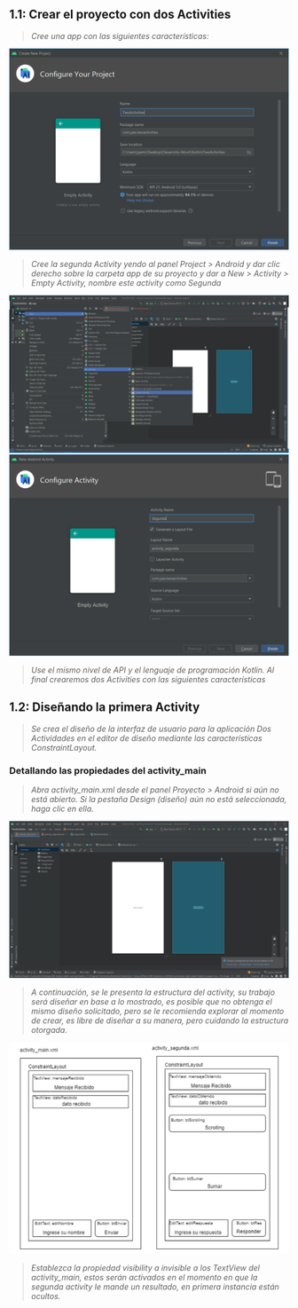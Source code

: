 ## 1.1: Crear el proyecto con dos Activities

> *Cree una app con las siguientes características:*
<img src="Capturas\1.PNG"/>

> *Cree la segunda Activity yendo al panel Project > Android y dar clic derecho sobre la carpeta app de su proyecto y dar a New > Activity > Empty Activity, nombre este activity como Segunda*

<img src="Capturas\2.png">
<img src="Capturas\3.png">

> *Use el mismo nivel de API y el lenguaje de programación Kotlin. Al final crearemos dos Activities con las siguientes características*

## 1.2: Diseñando la primera Activity

> *Se crea el diseño de la interfaz de usuario para la aplicación Dos Actividades en el editor de diseño mediante las características ConstraintLayout.* 

### Detallando las propiedades del activity_main

> *Abra activity_main.xml desde el panel Proyecto > Android si aún no está abierto. Si la pestaña Design (diseño) aún no está seleccionada, haga clic en ella.*

<img src="Capturas\4.png">

> *A continuación, se le presenta la estructura del activity, su trabajo será diseñar en base a lo mostrado, es posible que no obtenga el mismo diseño solicitado, pero se le recomienda explorar al momento de crear, es libre de diseñar a su manera, pero cuidando la estructura otorgada.*

<img src="Capturas\5.png">

> *Establezca la propiedad visibility a invisible a los TextView del activity_main, estos serán activados en el momento en que la segunda activity le mande un resultado, en primera instancia están ocultos.*




